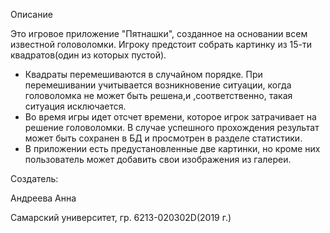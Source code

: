 Описание

Это игровое приложение "Пятнашки", созданное на основании всем известной головоломки. Игроку предстоит собрать картинку из 15-ти квадратов(один из которых пустой). 
- Квадраты перемешиваются в случайном порядке. При перемешивании учитывается возникновение ситуации, когда головоломка не может быть решена,и ,соответственно, 
такая ситуация исключается. 
- Во время игры идет отсчет времени, которое игрок затрачивает на решение головоломки. В случае успешного прохождения результат может быть сохранен в БД и 
просмотрен в разделе статистики.
- В приложении есть предустановленные две картинки, но кроме них пользователь может добавить свои изображения из галереи.

Создатель:

Андреева Анна

Самарский университет, гр. 6213-020302D(2019 г.)
